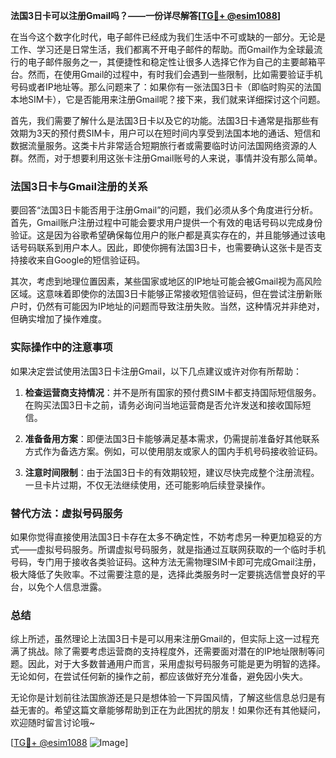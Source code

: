 **法国3日卡可以注册Gmail吗？——一份详尽解答[[TG💪+ @esim1088](https://t.me/s/esim1088)]**

在当今这个数字化时代，电子邮件已经成为我们生活中不可或缺的一部分。无论是工作、学习还是日常生活，我们都离不开电子邮件的帮助。而Gmail作为全球最流行的电子邮件服务之一，其便捷性和稳定性让很多人选择它作为自己的主要邮箱平台。然而，在使用Gmail的过程中，有时我们会遇到一些限制，比如需要验证手机号码或者IP地址等。那么问题来了：如果你有一张法国3日卡（即临时购买的法国本地SIM卡），它是否能用来注册Gmail呢？接下来，我们就来详细探讨这个问题。

首先，我们需要了解什么是法国3日卡以及它的功能。法国3日卡通常是指那些有效期为3天的预付费SIM卡，用户可以在短时间内享受到法国本地的通话、短信和数据流量服务。这类卡片非常适合短期旅行者或需要临时访问法国网络资源的人群。然而，对于想要利用这张卡注册Gmail账号的人来说，事情并没有那么简单。

### 法国3日卡与Gmail注册的关系

要回答“法国3日卡能否用于注册Gmail”的问题，我们必须从多个角度进行分析。首先，Gmail账户注册过程中可能会要求用户提供一个有效的电话号码以完成身份验证。这是因为谷歌希望确保每位用户的账户都是真实存在的，并且能够通过该电话号码联系到用户本人。因此，即使你拥有法国3日卡，也需要确认这张卡是否支持接收来自Google的短信验证码。

其次，考虑到地理位置因素，某些国家或地区的IP地址可能会被Gmail视为高风险区域。这意味着即使你的法国3日卡能够正常接收短信验证码，但在尝试注册新账户时，仍然有可能因为IP地址的问题而导致注册失败。当然，这种情况并非绝对，但确实增加了操作难度。

### 实际操作中的注意事项

如果决定尝试使用法国3日卡注册Gmail，以下几点建议或许对你有所帮助：

1. **检查运营商支持情况**：并不是所有国家的预付费SIM卡都支持国际短信服务。在购买法国3日卡之前，请务必询问当地运营商是否允许发送和接收国际短信。
   
2. **准备备用方案**：即便法国3日卡能够满足基本需求，仍需提前准备好其他联系方式作为备选方案。例如，可以使用朋友或家人的国内手机号码接收验证码。

3. **注意时间限制**：由于法国3日卡的有效期较短，建议尽快完成整个注册流程。一旦卡片过期，不仅无法继续使用，还可能影响后续登录操作。

### 替代方法：虚拟号码服务

如果你觉得直接使用法国3日卡存在太多不确定性，不妨考虑另一种更加稳妥的方式——虚拟号码服务。所谓虚拟号码服务，就是指通过互联网获取的一个临时手机号码，专门用于接收各类验证码。这种方法无需物理SIM卡即可完成Gmail注册，极大降低了失败率。不过需要注意的是，选择此类服务时一定要挑选信誉良好的平台，以免个人信息泄露。

### 总结

综上所述，虽然理论上法国3日卡是可以用来注册Gmail的，但实际上这一过程充满了挑战。除了需要考虑运营商的支持程度外，还需要面对潜在的IP地址限制等问题。因此，对于大多数普通用户而言，采用虚拟号码服务可能是更为明智的选择。无论如何，在尝试任何新的操作之前，都应该做好充分准备，避免因小失大。

无论你是计划前往法国旅游还是只是想体验一下异国风情，了解这些信息总归是有益无害的。希望这篇文章能够帮助到正在为此困扰的朋友！如果你还有其他疑问，欢迎随时留言讨论哦~

[[TG💪+ @esim1088](https://t.me/s/esim1088) ![Image](https://i.postimg.cc/4NQfJmqS/Snipaste-2025-05-13-00-14-12.png)]
